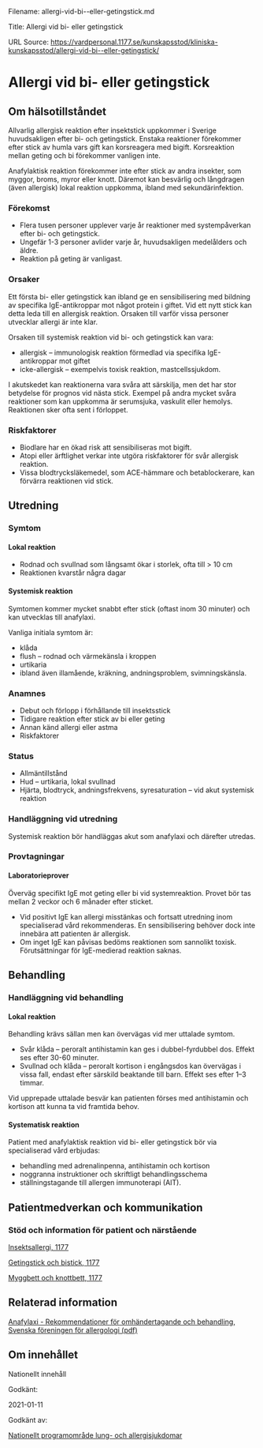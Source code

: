 Filename: allergi-vid-bi--eller-getingstick.md

Title: Allergi vid bi- eller getingstick

URL Source: https://vardpersonal.1177.se/kunskapsstod/kliniska-kunskapsstod/allergi-vid-bi--eller-getingstick/

Allergi vid bi- eller getingstick
=================================

Om hälsotillståndet
-------------------

Allvarlig allergisk reaktion efter insektstick uppkommer i Sverige huvudsakligen efter bi- och getingstick. Enstaka reaktioner förekommer efter stick av humla vars gift kan korsreagera med bigift. Korsreaktion mellan geting och bi förekommer vanligen inte.

Anafylaktisk reaktion förekommer inte efter stick av andra insekter, som myggor, broms, myror eller knott. Däremot kan besvärlig och långdragen (även allergisk) lokal reaktion uppkomma, ibland med sekundärinfektion.

### Förekomst

*   Flera tusen personer upplever varje år reaktioner med systempåverkan efter bi- och getingstick.
*   Ungefär 1-3 personer avlider varje år, huvudsakligen medelålders och äldre.
*   Reaktion på geting är vanligast.

### Orsaker

Ett första bi- eller getingstick kan ibland ge en sensibilisering med bildning av specifika IgE-antikroppar mot något protein i giftet. Vid ett nytt stick kan detta leda till en allergisk reaktion. Orsaken till varför vissa personer utvecklar allergi är inte klar.

Orsaken till systemisk reaktion vid bi- och getingstick kan vara:

*   allergisk – immunologisk reaktion förmedlad via specifika IgE-antikroppar mot giftet
*   icke-allergisk – exempelvis toxisk reaktion, mastcellssjukdom.

I akutskedet kan reaktionerna vara svåra att särskilja, men det har stor betydelse för prognos vid nästa stick. Exempel på andra mycket svåra reaktioner som kan uppkomma är serumsjuka, vaskulit eller hemolys. Reaktionen sker ofta sent i förloppet.

### Riskfaktorer

*   Biodlare har en ökad risk att sensibiliseras mot bigift.
*   Atopi eller ärftlighet verkar inte utgöra riskfaktorer för svår allergisk reaktion.
*   Vissa blodtrycksläkemedel, som ACE-hämmare och betablockerare, kan förvärra reaktionen vid stick.

Utredning
---------

### Symtom

#### Lokal reaktion

*   Rodnad och svullnad som långsamt ökar i storlek, ofta till \> 10 cm
*   Reaktionen kvarstår några dagar

#### Systemisk reaktion

Symtomen kommer mycket snabbt efter stick (oftast inom 30 minuter) och kan utvecklas till anafylaxi.

Vanliga initiala symtom är:

*   klåda
*   flush – rodnad och värmekänsla i kroppen
*   urtikaria
*   ibland även illamående, kräkning, andningsproblem, svimningskänsla.

### Anamnes

*   Debut och förlopp i förhållande till insektsstick
*   Tidigare reaktion efter stick av bi eller geting
*   Annan känd allergi eller astma
*   Riskfaktorer

### Status

*   Allmäntillstånd
*   Hud – urtikaria, lokal svullnad
*   Hjärta, blodtryck, andningsfrekvens, syresaturation – vid akut systemisk reaktion

### Handläggning vid utredning

Systemisk reaktion bör handläggas akut som anafylaxi och därefter utredas.

### Provtagningar

#### Laboratorieprover

Överväg specifikt IgE mot geting eller bi vid systemreaktion. Provet bör tas mellan 2 veckor och 6 månader efter sticket.

*   Vid positivt IgE kan allergi misstänkas och fortsatt utredning inom specialiserad vård rekommenderas. En sensibilisering behöver dock inte innebära att patienten är allergisk.
*   Om inget IgE kan påvisas bedöms reaktionen som sannolikt toxisk. Förutsättningar för IgE-medierad reaktion saknas.

Behandling
----------

### Handläggning vid behandling

#### Lokal reaktion

Behandling krävs sällan men kan övervägas vid mer uttalade symtom.

*   Svår klåda – peroralt antihistamin kan ges i dubbel-fyrdubbel dos. Effekt ses efter 30-60 minuter.
*   Svullnad och klåda – peroralt kortison i engångsdos kan övervägas i vissa fall, endast efter särskild beaktande till barn. Effekt ses efter 1–3 timmar.

Vid upprepade uttalade besvär kan patienten förses med antihistamin och kortison att kunna ta vid framtida behov.

#### Systematisk reaktion

Patient med anafylaktisk reaktion vid bi- eller getingstick bör via specialiserad vård erbjudas:

*   behandling med adrenalinpenna, antihistamin och kortison
*   noggranna instruktioner och skriftligt behandlingsschema
*   ställningstagande till allergen immunoterapi (AIT).

Patientmedverkan och kommunikation
----------------------------------

### Stöd och information för patient och närstående

[Insektsallergi, 1177](https://www.1177.se/sjukdomar--besvar/allergier-och-overkanslighet/insektsallergi/)

[Getingstick och bistick, 1177](https://www.1177.se/olyckor--skador/bett-stick-och-vaxter/getingstick-och-bistick/)

[Myggbett och knottbett, 1177](https://www.1177.se/olyckor--skador/bett-stick-och-vaxter/myggbett-och-knottbett/)

Relaterad information
---------------------

[Anafylaxi - Rekommendationer för omhändertagande och behandling, Svenska föreningen för allergologi (pdf)](http://www.sffa.nu/wp-content/uploads/2015/12/Anafylaxi_sept_2015.pdf)

Om innehållet
-------------

Nationellt innehåll

Godkänt:

2021-01-11

Godkänt av:

[Nationellt programområde lung- och allergisjukdomar](https://kunskapsstyrningvard.se/kunskapsstyrningvard/programomradenochsamverkansgrupper/nationellaprogramomraden/npolungochallergisjukdomar.56442.html)
